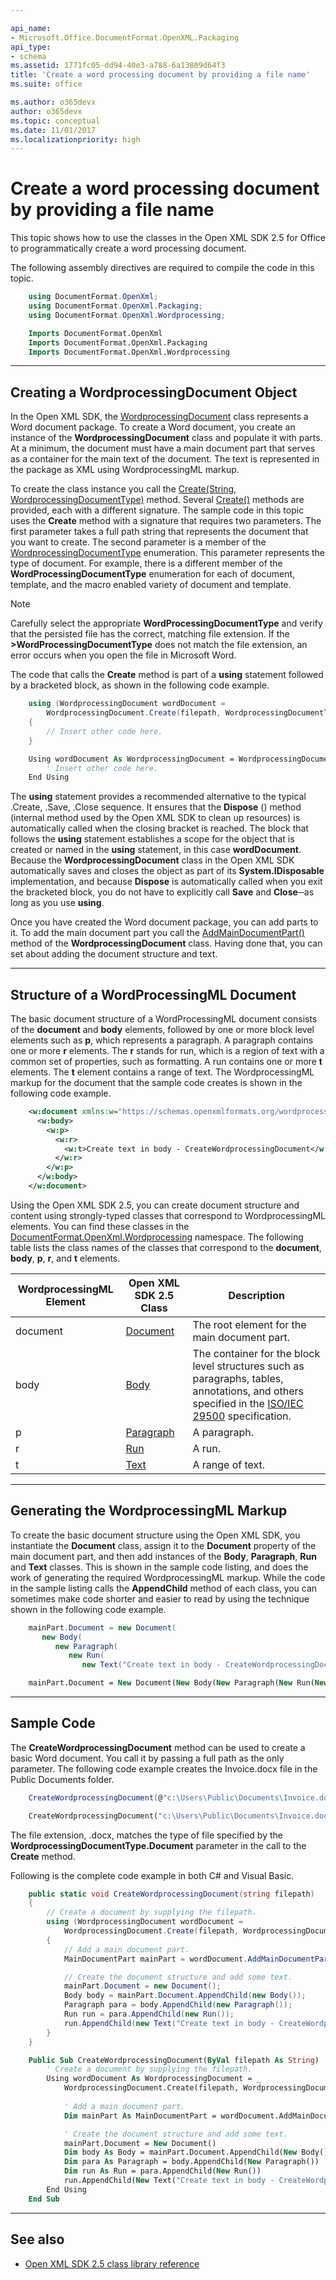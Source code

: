 ```yaml
---

api_name:
- Microsoft.Office.DocumentFormat.OpenXML.Packaging
api_type:
- schema
ms.assetid: 1771fc05-dd94-40e3-a788-6a13809d64f3
title: 'Create a word processing document by providing a file name'
ms.suite: office

ms.author: o365devx
author: o365devx
ms.topic: conceptual
ms.date: 11/01/2017
ms.localizationpriority: high
---
```

# Create a word processing document by providing a file name

This topic shows how to use the classes in the Open XML SDK 2.5 for
Office to programmatically create a word processing document.

The following assembly directives are required to compile the code in
this topic.

```csharp
    using DocumentFormat.OpenXml;
    using DocumentFormat.OpenXml.Packaging;
    using DocumentFormat.OpenXml.Wordprocessing;
```

```vb
    Imports DocumentFormat.OpenXml
    Imports DocumentFormat.OpenXml.Packaging
    Imports DocumentFormat.OpenXml.Wordprocessing
```

--------------------------------------------------------------------------------
## Creating a WordprocessingDocument Object
In the Open XML SDK, the [WordprocessingDocument](https://msdn.microsoft.com/library/office/documentformat.openxml.packaging.wordprocessingdocument.aspx) class represents a
Word document package. To create a Word document, you create an instance
of the **WordprocessingDocument** class and
populate it with parts. At a minimum, the document must have a main
document part that serves as a container for the main text of the
document. The text is represented in the package as XML using
WordprocessingML markup.

To create the class instance you call the [Create(String, WordprocessingDocumentType)](https://msdn.microsoft.com/library/office/cc535610.aspx)
method. Several [Create()](https://msdn.microsoft.com/library/office/documentformat.openxml.packaging.wordprocessingdocument.create.aspx) methods are provided, each with a
different signature. The sample code in this topic uses the **Create** method with a signature that requires two
parameters. The first parameter takes a full path string that represents
the document that you want to create. The second parameter is a member
of the [WordprocessingDocumentType](https://msdn.microsoft.com/library/office/documentformat.openxml.wordprocessingdocumenttype.aspx) enumeration.
This parameter represents the type of document. For example, there is a
different member of the **WordProcessingDocumentType** enumeration for each
of document, template, and the macro enabled variety of document and
template.

> [!NOTE]
> Carefully select the appropriate **WordProcessingDocumentType** and verify that the persisted file has the correct, matching file extension. If the **>WordProcessingDocumentType** does not match the file extension, an error occurs when you open the file in Microsoft Word.



The code that calls the **Create** method is
part of a **using** statement followed by a
bracketed block, as shown in the following code example.

```csharp
    using (WordprocessingDocument wordDocument =
        WordprocessingDocument.Create(filepath, WordprocessingDocumentType.Document))
    {
        // Insert other code here. 
    }
```

```vb
    Using wordDocument As WordprocessingDocument = WordprocessingDocument.Create(filepath, WordprocessingDocumentType.Document)
        ' Insert other code here. 
    End Using
```

The **using** statement provides a recommended
alternative to the typical .Create, .Save, .Close sequence. It ensures
that the **Dispose** () method (internal method
used by the Open XML SDK to clean up resources) is automatically called
when the closing bracket is reached. The block that follows the **using** statement establishes a scope for the
object that is created or named in the **using** statement, in this case **wordDocument**. Because the **WordprocessingDocument** class in the Open XML SDK
automatically saves and closes the object as part of its **System.IDisposable** implementation, and because
**Dispose** is automatically called when you
exit the bracketed block, you do not have to explicitly call **Save** and **Close**─as
long as you use **using**.

Once you have created the Word document package, you can add parts to
it. To add the main document part you call the [AddMainDocumentPart()](https://msdn.microsoft.com/library/office/documentformat.openxml.packaging.wordprocessingdocument.addmaindocumentpart.aspx) method of the **WordprocessingDocument** class. Having done that,
you can set about adding the document structure and text.


--------------------------------------------------------------------------------
## Structure of a WordProcessingML Document
The basic document structure of a WordProcessingML document consists of
the **document** and **body** elements, followed by one or more block
level elements such as **p**, which represents
a paragraph. A paragraph contains one or more **r** elements. The **r**
stands for run, which is a region of text with a common set of
properties, such as formatting. A run contains one or more **t** elements. The **t**
element contains a range of text. The WordprocessingML markup for the
document that the sample code creates is shown in the following code
example.

```xml
    <w:document xmlns:w="https://schemas.openxmlformats.org/wordprocessingml/2006/main">
      <w:body>
        <w:p>
          <w:r>
            <w:t>Create text in body - CreateWordprocessingDocument</w:t>
          </w:r>
        </w:p>
      </w:body>
    </w:document>
```

Using the Open XML SDK 2.5, you can create document structure and
content using strongly-typed classes that correspond to WordprocessingML
elements. You can find these classes in the [DocumentFormat.OpenXml.Wordprocessing](https://msdn.microsoft.com/library/office/documentformat.openxml.wordprocessing.aspx)
namespace. The following table lists the class names of the classes that
correspond to the **document**, **body**, **p**, **r**, and **t** elements.

| WordprocessingML Element | Open XML SDK 2.5 Class | Description |
|---|---|---|
| document | [Document](https://msdn.microsoft.com/library/office/documentformat.openxml.wordprocessing.document.aspx) | The root element for the main document part. |
| body | [Body](https://msdn.microsoft.com/library/office/documentformat.openxml.wordprocessing.body.aspx) | The container for the block level structures such as paragraphs, tables, annotations, and others specified in the [ISO/IEC 29500](https://www.iso.org/standard/71691.html) specification. |
| p | [Paragraph](https://msdn.microsoft.com/library/office/documentformat.openxml.wordprocessing.paragraph.aspx) | A paragraph. |
| r | [Run](https://msdn.microsoft.com/library/office/documentformat.openxml.wordprocessing.run.aspx) | A run. |
| t | [Text](https://msdn.microsoft.com/library/office/documentformat.openxml.wordprocessing.text.aspx) | A range of text. |



--------------------------------------------------------------------------------
## Generating the WordprocessingML Markup
To create the basic document structure using the Open XML SDK, you
instantiate the **Document** class, assign it
to the **Document** property of the main
document part, and then add instances of the **Body**, **Paragraph**,
**Run** and **Text**
classes. This is shown in the sample code listing, and does the work of
generating the required WordprocessingML markup. While the code in the
sample listing calls the **AppendChild** method
of each class, you can sometimes make code shorter and easier to read by
using the technique shown in the following code example.

```csharp
    mainPart.Document = new Document(
       new Body(
          new Paragraph(
             new Run(
                new Text("Create text in body - CreateWordprocessingDocument")))));
```

```vb
    mainPart.Document = New Document(New Body(New Paragraph(New Run(New Text("Create text in body - CreateWordprocessingDocument")))))
```

--------------------------------------------------------------------------------
## Sample Code
The **CreateWordprocessingDocument** method can
be used to create a basic Word document. You call it by passing a full
path as the only parameter. The following code example creates the
Invoice.docx file in the Public Documents folder.

```csharp
    CreateWordprocessingDocument(@"c:\Users\Public\Documents\Invoice.docx");
```

```vb
    CreateWordprocessingDocument("c:\Users\Public\Documents\Invoice.docx")
```

The file extension, .docx, matches the type of file specified by the
**WordprocessingDocumentType.Document**
parameter in the call to the **Create** method.

Following is the complete code example in both C\# and Visual Basic.

```csharp
    public static void CreateWordprocessingDocument(string filepath)
    {
        // Create a document by supplying the filepath. 
        using (WordprocessingDocument wordDocument =
            WordprocessingDocument.Create(filepath, WordprocessingDocumentType.Document))
        {
            // Add a main document part. 
            MainDocumentPart mainPart = wordDocument.AddMainDocumentPart();

            // Create the document structure and add some text.
            mainPart.Document = new Document();
            Body body = mainPart.Document.AppendChild(new Body());
            Paragraph para = body.AppendChild(new Paragraph());
            Run run = para.AppendChild(new Run());
            run.AppendChild(new Text("Create text in body - CreateWordprocessingDocument"));
        }
    }
```

```vb
    Public Sub CreateWordprocessingDocument(ByVal filepath As String)
        ' Create a document by supplying the filepath.
        Using wordDocument As WordprocessingDocument = _
            WordprocessingDocument.Create(filepath, WordprocessingDocumentType.Document)
        
            ' Add a main document part. 
            Dim mainPart As MainDocumentPart = wordDocument.AddMainDocumentPart()

            ' Create the document structure and add some text.
            mainPart.Document = New Document()
            Dim body As Body = mainPart.Document.AppendChild(New Body())
            Dim para As Paragraph = body.AppendChild(New Paragraph())
            Dim run As Run = para.AppendChild(New Run())
            run.AppendChild(New Text("Create text in body - CreateWordprocessingDocument"))
        End Using
    End Sub
```

--------------------------------------------------------------------------------
## See also


- [Open XML SDK 2.5 class library reference](/office/open-xml/open-xml-sdk.md)
